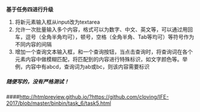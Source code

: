 **基于任务四进行升级**

1. 将新元素输入框从input改为textarea
2. 允许一次批量输入多个内容，格式可以为数字、中文、英文等，可以通过用回车，逗号（全角半角均可），顿号，空格（全角半角、Tab等均可）等符号作为不同内容的间隔
3. 增加一个查询文本输入框，和一个查询按钮，当点击查询时，将查询词在各个元素内容中做模糊匹配，将匹配到的内容进行特殊标识，如文字颜色等。举例，内容中有abcd，查询词为ab或bc，则该内容需要标识




##### 随便写的，没有严格测试！

####http://htmlpreview.github.io/?https://github.com/cloving/IFE-2017/blob/master/binbin/task_6/task5.html
